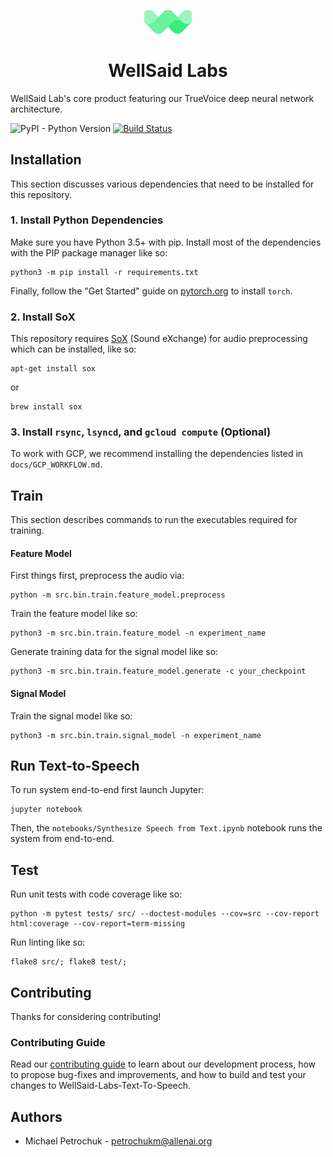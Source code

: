 
<p align="center"><img width="15%" src="logo.png" /></p>

<h1 align="center">WellSaid Labs</h3>

WellSaid Lab's core product featuring our TrueVoice deep neural network architecture.

![PyPI - Python Version](https://img.shields.io/badge/python-3.5%2C%203.6-blue.svg)
[![Build Status](https://travis-ci.com/AI2Incubator/WellSaid-Labs-Text-To-Speech.svg?token=xKbC739Gn2ssU4AStE7z&branch=master)](https://travis-ci.com/AI2Incubator/WellSaid-Labs-Text-To-Speech)

## Installation

This section discusses various dependencies that need to be installed for this repository.

### 1. Install Python Dependencies

Make sure you have Python 3.5+ with pip. Install most of the dependencies with the PIP package
manager like so:

    python3 -m pip install -r requirements.txt

Finally, follow the "Get Started" guide on [pytorch.org](pytorch.org) to install ``torch``.

### 2. Install SoX

This repository requires [SoX](http://sox.sourceforge.net/) (Sound eXchange) for audio preprocessing
which can be installed, like so:

    apt-get install sox

or

    brew install sox

### 3. Install ``rsync``, ``lsyncd``, and ``gcloud compute`` (Optional)

To work with GCP, we recommend installing the dependencies listed in ``docs/GCP_WORKFLOW.md``.

## Train

This section describes commands to run the executables required for training.

#### Feature Model

First things first, preprocess the audio via:

    python -m src.bin.train.feature_model.preprocess

Train the feature model like so:

    python3 -m src.bin.train.feature_model -n experiment_name

Generate training data for the signal model like so:

    python3 -m src.bin.train.feature_model.generate -c your_checkpoint

#### Signal Model

Train the signal model like so:

    python3 -m src.bin.train.signal_model -n experiment_name

## Run Text-to-Speech

To run system end-to-end first launch Jupyter:

    jupyter notebook

Then, the ``notebooks/Synthesize Speech from Text.ipynb`` notebook runs the system from end-to-end.

## Test

Run unit tests with code coverage like so:

    python -m pytest tests/ src/ --doctest-modules --cov=src --cov-report html:coverage --cov-report=term-missing

Run linting like so:

    flake8 src/; flake8 test/;

## Contributing

Thanks for considering contributing!

### Contributing Guide

Read our
[contributing guide](https://github.com/AI2Incubator/WellSaid-Labs-Text-To-Speech/blob/master/docs/CONTRIBUTING.md)
to learn about our development process, how to propose bug-fixes and improvements, and how to build
and test your changes to WellSaid-Labs-Text-To-Speech.

## Authors

* Michael Petrochuk - petrochukm@allenai.org
